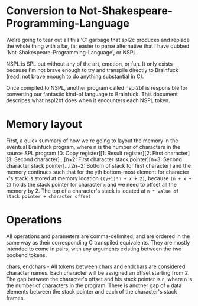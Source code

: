 Conversion to Not-Shakespeare-Programming-Language
==================================================
We're going to tear out all this 'C' garbage that spl2c produces and replace the whole thing with a far, far easier to parse alternative that I have dubbed 'Not-Shakespeare-Programming-Language', or NSPL.

NSPL is SPL but without any of the art, emotion, or fun. It only exists because I'm not brave enough to try and transpile directly to Brainfuck (read: not brave enough to do anything substantial in C).

Once compiled to NSPL, another program called nspl2bf is responsible for converting our fantastic kind-of language to Brainfuck. This document describes what nspl2bf does when it encounters each NSPL token.

Memory layout
=============
First, a quick summary of how we're going to layout the memory in the eventual Brainfuck program, where n is the number of characters in the source SPL program
    [0: Copy register][1: Result register][2: First character][3: Second character]...[n+2: First character stack pointer][n+3: Second character stack pointer]...[2n+2: Bottom of stack for first character]
and the memory continues such that for the `y`th bottom-most element for character `x`'s stack is stored at memory location `((y+1)*n + x + 2)`, because `(n + x + 2)` holds the stack pointer for character `x` and we need to offset all the memory by 2. The top of a character's stack is located at `n * value of stack pointer + character offset`

Operations
==========
All operations and parameters are comma-delimited, and are ordered in the same way as their corresponding C transpiled equivalents. They are mostly intended to come in pairs, with any arguments existing between the two bookend tokens.

chars, endchars - All tokens between chars and endchars are considered character names. Each character will be assigned an offset starting from 2. The gap between the character's offset and his stack pointer is `n`, where `n` is the number of characters in the program. There is another gap of `n` data elements between the stack pointer and each of the character's stack frames.
